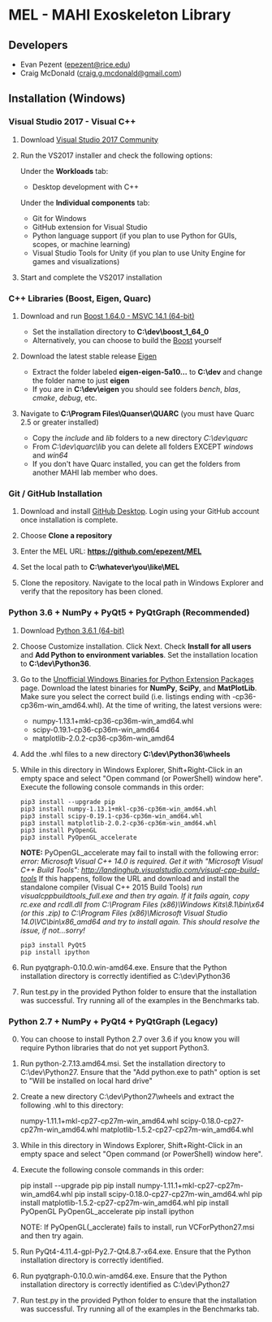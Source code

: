 

# MEL - MAHI Exoskeleton Library

## Developers

- Evan Pezent (epezent@rice.edu)
- Craig McDonald (craig.g.mcdonald@gmail.com)

## Installation (Windows)

###  Visual Studio 2017 - Visual C++

1. Download [Visual Studio 2017 Community](https://www.visualstudio.com/)

2. Run the VS2017 installer and check the following options:

    Under the **Workloads** tab:

    - Desktop development with C++

    Under the **Individual components** tab:

    - Git for Windows
    - GitHub extension for Visual Studio
    - Python language support (if you plan to use Python for GUIs, scopes, or machine learning)
    - Visual Studio Tools for Unity (if you plan to use Unity Engine for games and visualizations)

3. Start and complete the VS2017 installation

###   C++ Libraries (Boost, Eigen, Quarc)

1. Download and run [Boost 1.64.0 - MSVC 14.1 (64-bit)](https://sourceforge.net/projects/boost/files/boost-binaries/1.64.0/boost_1_64_0-msvc-14.1-64.exe/download)

    - Set the installation directory to **C:\dev\boost\_1\_64\_0**
    - Alternatively, you can choose to build the [Boost](http://www.boost.org/) yourself

2. Download the latest stable release [Eigen](http://eigen.tuxfamily.org/index.php?title=Main_Page)

    - Extract the folder labeled **eigen-eigen-5a10...** to **C:\dev** and change the folder name to just **eigen**
    - If you are in **C:\dev\eigen** you should see folders *bench*, *blas*, *cmake*, *debug*, etc.

3. Navigate to **C:\Program Files\Quanser\QUARC** (you must have Quarc 2.5 or greater installed)

    - Copy the *include* and *lib* folders to a new directory *C:\dev\quarc*
    - From *C:\dev\quarc\lib* you can delete all folders EXCEPT *windows* and *win64*
    - If you don't have Quarc installed, you can get the folders from another MAHI lab member who does.

###   Git / GitHub Installation

1. Download and install [GitHub Desktop](https://desktop.github.com/). Login using your GitHub account once installation is complete.

2. Choose **Clone a repository**

3. Enter the MEL URL: **https://github.com/epezent/MEL**

4. Set the local path to **C:\whatever\you\like\MEL**

3. Clone the repository. Navigate to the local path in Windows Explorer and verify that the repository has been cloned.

###   Python 3.6 + NumPy + PyQt5 + PyQtGraph (Recommended)

1. Download [Python 3.6.1 (64-bit)](https://www.python.org/downloads/release/python-361/)

2. Choose Customize installation. Click Next. Check **Install for all users** and **Add Python to environment variables**. Set the installation location to **C:\dev\Python36**.

3. Go to the [Unofficial Windows Binaries for Python Extension Packages](http://www.lfd.uci.edu/~gohlke/pythonlibs/) page. Download the latest binaries for **NumPy**, **SciPy**, and **MatPlotLib**. Make sure you select the correct build (i.e. listings ending with -cp36-cp36m-win\_amd64.whl). At the time of writing, the latest versions were:

    - numpy-1.13.1+mkl-cp36-cp36m-win_amd64.whl
    - scipy-0.19.1-cp36-cp36m-win_amd64
    - matplotlib-2.0.2-cp36-cp36m-win_amd64

4. Add the .whl files to a new directory **C:\dev\Python36\wheels**

3. While in this directory in Windows Explorer, Shift+Right-Click in an empty space and select "Open command (or PowerShell) window here". Execute the following console commands in this order:

   ```
   pip3 install --upgrade pip
   pip3 install numpy-1.13.1+mkl-cp36-cp36m-win_amd64.whl
   pip3 install scipy-0.19.1-cp36-cp36m-win_amd64.whl
   pip3 install matplotlib-2.0.2-cp36-cp36m-win_amd64.whl
   pip3 install PyOpenGL
   pip3 install PyOpenGL_accelerate
   ```

   **NOTE:** PyOpenGL_accelerate may fail to install with the following error:
   *error: Microsoft Visual C++ 14.0 is required. Get it with "Microsoft Visual C++ Build Tools": http://landinghub.visualstudio.com/visual-cpp-build-tools*
   If this happens, follow the URL and download and install the standalone compiler (Visual C++ 2015 Build Tools)
   *run visualcppbuildtools_full.exe and then try again. If it fails again, copy rc.exe and rcdll.dll from C:\Program Files (x86)\Windows Kits\8.1\bin\x64 (or this .zip) to C:\Program Files (x86)\Microsoft Visual Studio 14.0\VC\bin\x86_amd64 and try to install again. This should resolve the issue, if not...sorry!*


   ```
   pip3 install PyQt5
   pip install ipython
   ```

5. Run pyqtgraph-0.10.0.win-amd64.exe. Ensure that the Python installation
   directory is correctly identified as C:\dev\Python36

6. Run test.py in the provided Python folder to ensure that the installation
   was successful. Try running all of the examples in the Benchmarks tab.

###   Python 2.7 + NumPy + PyQt4 + PyQtGraph (Legacy)

0. You can choose to install Python 2.7 over 3.6 if you know you will require Python
   libraries that do not yet support Python3.

1. Run python-2.7.13.amd64.msi. Set the installation directory to
   C:\dev\Python27. Ensure that the "Add python.exe to path" option is set to
   "Will be installed on local hard drive"

2. Create a new directory C:\dev\Python27\wheels and extract the following .whl
   to this directory:

   numpy-1.11.1+mkl-cp27-cp27m-win_amd64.whl
   scipy-0.18.0-cp27-cp27m-win_amd64.whl
   matplotlib-1.5.2-cp27-cp27m-win_amd64.whl

3. While in this directory in Windows Explorer, Shift+Right-Click in an empty
   space and select "Open command (or PowerShell) window here".

4. Execute the following console commands in this order:

   pip install --upgrade pip
   pip install numpy-1.11.1+mkl-cp27-cp27m-win_amd64.whl
   pip install scipy-0.18.0-cp27-cp27m-win_amd64.whl
   pip install matplotlib-1.5.2-cp27-cp27m-win_amd64.whl
   pip install PyOpenGL PyOpenGL_accelerate
   pip install ipython

   NOTE: If PyOpenGL(_acclerate) fails to install, run VCForPython27.msi and
   then try again.

5. Run PyQt4-4.11.4-gpl-Py2.7-Qt4.8.7-x64.exe. Ensure that the Python
   installation directory is correctly identified.

6. Run pyqtgraph-0.10.0.win-amd64.exe. Ensure that the Python installation
   directory is correctly identified as C:\dev\Python27

7. Run test.py in the provided Python folder to ensure that the installation
   was successful. Try running all of the examples in the Benchmarks tab.

